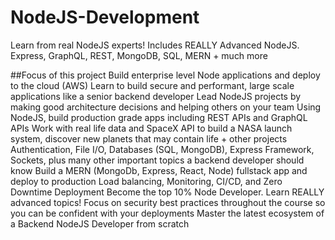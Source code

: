 # NodeJS-Development
Learn from real NodeJS experts! Includes REALLY Advanced NodeJS. Express, GraphQL, REST, MongoDB, SQL, MERN + much more

##Focus of this project
Build enterprise level Node applications and deploy to the cloud (AWS)
Learn to build secure and performant, large scale applications like a senior backend developer
Lead NodeJS projects by making good architecture decisions and helping others on your team
Using NodeJS, build production grade apps including REST APIs and GraphQL APIs
Work with real life data and SpaceX API to build a NASA launch system, discover new planets that may contain life + other projects
Authentication, File I/O, Databases (SQL, MongoDB), Express Framework, Sockets, plus many other important topics a backend developer should know
Build a MERN (MongoDb, Express, React, Node) fullstack app and deploy to production
Load balancing, Monitoring, CI/CD, and Zero Downtime Deployment
Become the top 10% Node Developer. Learn REALLY advanced topics!
Focus on security best practices throughout the course so you can be confident with your deployments
Master the latest ecosystem of a Backend NodeJS Developer from scratch

